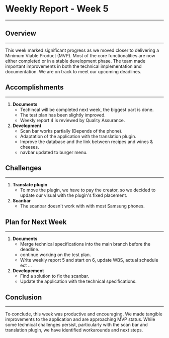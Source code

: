 # Weekly Report - Week 5

---

## Overview

---

This week marked significant progress as we moved closer to delivering a Minimum Viable Product (MVP). 
Most of the core functionalities are now either completed or in a stable development phase. 
The team made important improvements in both the technical implementation and documentation. 
We are on track to meet our upcoming deadlines.

## Accomplishments

---

1. **Documents**
   - Techincal will be completed next week, the biggest part is done.
   - The test plan has been slightly improved.
   - Weekly report 4 is reviewed by Quality Assurance.
2. **Development**
   - Scan bar works partially (Depends of the phone).
   - Adaptation of the application with the translation plugin.
   - Improve the database and the link between recipes and wines & cheeses.
   - navbar updated to burger menu.

## Challenges

---

1. **Translate plugin**
   - To move the plugin, we have to pay the creator, so we decided to update our visual with the plugin's fixed placement.
2. **Scanbar**
   - The scanbar doesn't work with with most Samsung phones.

## Plan for Next Week

---

1. **Documents**
   - Merge technical specifications into the main branch before the deadline.
   - continue working on the test plan.
   - Write weekly report 5 and start on 6, update WBS, actual schedule ect ...
2. **Developement**
   - Find a solution to fix the scanbar.
   - Update the application with the technical specifications.

## Conclusion

---

To conclude, this week was productive and encouraging. 
We made tangible improvements to the application and are approaching MVP status. 
While some technical challenges persist, particularly with the scan bar and translation plugin, we have identified workarounds and next steps.